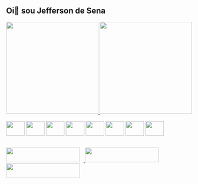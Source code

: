 ## Oi👋 sou Jefferson de Sena 

 <div>
    <a href="https://github.com/jeffersonsena7">
    <img height="250me"center src="https://github-readme-stats.vercel.app/api?username=jeffersonsena7&show_icons=true&theme=tokyonight" alt="">
    <img height="250me" src="https://github-readme-stats.vercel.app/api/top-langs/?username=jeffersonsena7&_repo=github-readme-stats,anuraghazra.github.io)](https://github.com/anuraghazra/github-readme-stats" alt="">
    </a>
  </div>

  <div style="display: inline-block;"><br>
    <img alingn="cente" height="40" width="50" src="https://cdn.jsdelivr.net/gh/devicons/devicon/icons/c/c-original.svg">
    <img alingn="cente" height="40" width="50" src="https://cdn.jsdelivr.net/gh/devicons/devicon/icons/cplusplus/cplusplus-original.svg">
    <img alingn="cente" height="40" width="50" src="https://cdn.jsdelivr.net/gh/devicons/devicon/icons/css3/css3-original-wordmark.svg">
    <img alingn="cente" height="40" width="50" src="https://cdn.jsdelivr.net/gh/devicons/devicon/icons/html5/html5-original-wordmark.svg">
    <img alingn="cente" height="40" width="50" src="https://cdn.jsdelivr.net/gh/devicons/devicon/icons/javascript/javascript-original.svg">
    <img alingn="cente" height="40" width="50" src="https://cdn.jsdelivr.net/gh/devicons/devicon/icons/mysql/mysql-original-wordmark.svg">
    <img alingn="cente" height="40" width="50" src="https://cdn.jsdelivr.net/gh/devicons/devicon/icons/php/php-original.svg">
    <img alingn="cente" height="40" width="50" src="https://cdn.jsdelivr.net/gh/devicons/devicon/icons/python/python-original-wordmark.svg">
  </div>
  
  
  ##
  
  
  <div>
    <a href="https://www.instagram.com/jeffersonjoseane/" target="_blank">
      <img height="40me" width="200me" style="padding-right: 10px;" src="https://img.shields.io/badge/Instagram-E4405F?style=for-the-badge&logo=instagram&logoColor=white" alt="">
    </a>
    <a href="https://www.facebook.com/Jefferson.Joseane/" target="_blank">
      <img height="40me" width="200me" style="padding-right: 10px;" src="https://img.shields.io/badge/Facebook-1877F2?style=for-the-badge&logo=facebook&logoColor=white" alt="">
    </a>
    <a href="https://www.linkedin.com/in/jefferson-sena-0b347a232/" target="_blank">
      <img height="40me" width="200me" src="https://img.shields.io/badge/LinkedIn-0077B5?style=for-the-badge&logo=linkedin&logoColor=white" alt="">
    </a>
 </div>






























<!--
**jeffersonsena7/jeffersonsena7** is a ✨ _special_ ✨ repository because its `README.md` (this file) appears on your GitHub profile.

Here are some ideas to get you started:

- 🔭 I’m currently working on ...
- 🌱 I’m currently learning ...
- 👯 I’m looking to collaborate on ...
- 🤔 I’m looking for help with ...
- 💬 Ask me about ...
- 📫 How to reach me: ...
- 😄 Pronouns: ...
- ⚡ Fun fact: ...
-->
